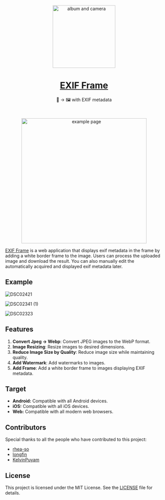 <br/>
<p align="center">
  <img src="https://github.com/yurucam/exif-frame/assets/25793226/b9de5dc3-344a-4a3f-8cfb-ed4c82404cea" alt="album and camera" width=200px />
<p/>
<h1 align="center"><a href="https://exif-frame.yuru.cam">EXIF Frame</a></h1>
<p align="center">📸 → 🖼️ with EXIF metadata<p/>
<br/>

<p align="center">
<img src="https://github.com/yurucam/exif-frame/assets/25793226/8ad37cf8-6eb6-4c81-8611-5696e7c12a2b" alt="example page" width=400px />
<p/>
  
[EXIF Frame](https://exif-frame.yuru.cam) is a web application that displays exif metadata in the frame by adding a white border frame to the image. Users can process the uploaded image and download the result. You can also manually edit the automatically acquired and displayed exif metadata later.

## Example

![DSC02421](https://github.com/yurucam/exif-frame/assets/25793226/1f1860d9-a5ab-4a5e-a324-8d1d13a4371a)

![DSC02341 (1)](https://github.com/yurucam/exif-frame/assets/25793226/e37b0bb7-19ec-456d-89ae-9eb2170a75d4)

![DSC02323](https://github.com/yurucam/exif-frame/assets/25793226/0995ba89-4c71-4aa1-a87d-5ac010632e6e)

## Features

1. **Convert Jpeg → Webp**: Convert JPEG images to the WebP format.
2. **Image Resizing**: Resize images to desired dimensions.
3. **Reduce Image Size by Quality**: Reduce image size while maintaining quality.
4. **Add Watermark**: Add watermarks to images.
5. **Add Frame**: Add a white border frame to images displaying EXIF metadata.

## Target

- **Android:** Compatible with all Android devices.
- **iOS:** Compatible with all iOS devices.
- **Web:** Compatible with all modern web browsers.

## Contributors

Special thanks to all the people who have contributed to this project:

- [rhea-so](https://github.com/rhea-so)
- [longfin](https://github.com/longfin)
- [KelvinPuyam](https://github.com/KelvinPuyam)

## License

This project is licensed under the MIT License. See the [LICENSE](LICENSE) file for details.
